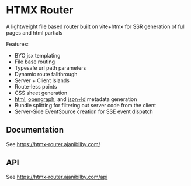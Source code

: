 # HTMX Router

A lightweight file based router built on vite+htmx for SSR generation of full pages and html partials

Features:

  - BYO jsx templating
  - File base routing
  - Typesafe url path parameters
  - Dynamic route fallthrough
  - Server + Client Islands
  - Route-less points
  - CSS sheet generation
  - [html](https://developer.mozilla.org/en-US/docs/Web/HTML/Element/meta), [opengraph](https://ogp.me/), and [json+ld](https://json-ld.org/) metadata generation
  - Bundle splitting for filtering out server code from the client
  - Server-Side EventSource creation for SSE event dispatch

## Documentation
See https://htmx-router.ajanibilby.com/

## API
See https://htmx-router.ajanibilby.com/api